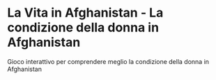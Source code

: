 # La Vita in Afghanistan - La condizione della donna in Afghanistan

Gioco interattivo per comprendere meglio la condizione della donna in Afghanistan
